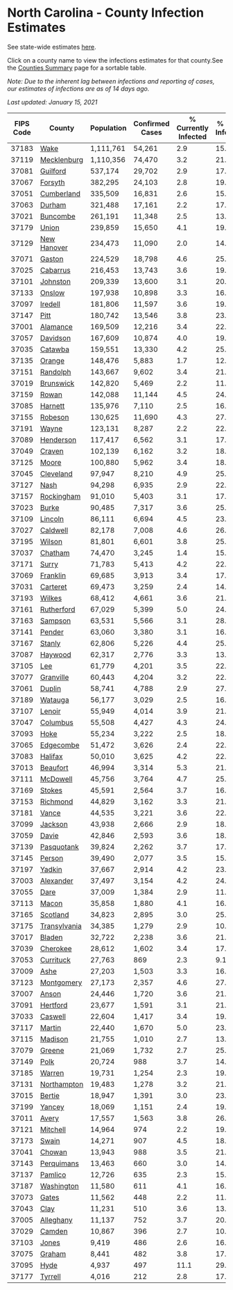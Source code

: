 # North Carolina - County Infection Estimates

See state-wide estimates [here](/infections/us-nc).

Click on a county name to view the infections estimates for that county.See the [Counties Summary](/infections/summary-counties) page for a sortable table.

*Note: Due to the inherent lag between infections and reporting of cases, our estimates of infections are as of 14 days ago.*

*Last updated: January 15, 2021*

|   FIPS Code |                       County |   Population |   Confirmed Cases |   % Currently Infected |   % Total Infected |
|-------------|------------------------------|--------------|-------------------|------------------------|--------------------|
|       37183 |                 [Wake](wake) |    1,111,761 |            54,261 |                    2.9 |               15.0 |
|       37119 |   [Mecklenburg](mecklenburg) |    1,110,356 |            74,470 |                    3.2 |               21.4 |
|       37081 |         [Guilford](guilford) |      537,174 |            29,702 |                    2.9 |               17.0 |
|       37067 |           [Forsyth](forsyth) |      382,295 |            24,103 |                    2.8 |               19.6 |
|       37051 |     [Cumberland](cumberland) |      335,509 |            16,831 |                    2.6 |               15.4 |
|       37063 |             [Durham](durham) |      321,488 |            17,161 |                    2.2 |               17.7 |
|       37021 |         [Buncombe](buncombe) |      261,191 |            11,348 |                    2.5 |               13.1 |
|       37179 |               [Union](union) |      239,859 |            15,650 |                    4.1 |               19.9 |
|       37129 |   [New Hanover](new-hanover) |      234,473 |            11,090 |                    2.0 |               14.7 |
|       37071 |             [Gaston](gaston) |      224,529 |            18,798 |                    4.6 |               25.4 |
|       37025 |         [Cabarrus](cabarrus) |      216,453 |            13,743 |                    3.6 |               19.5 |
|       37101 |         [Johnston](johnston) |      209,339 |            13,600 |                    3.1 |               20.2 |
|       37133 |             [Onslow](onslow) |      197,938 |            10,898 |                    3.3 |               16.3 |
|       37097 |           [Iredell](iredell) |      181,806 |            11,597 |                    3.6 |               19.3 |
|       37147 |                 [Pitt](pitt) |      180,742 |            13,546 |                    3.8 |               23.0 |
|       37001 |         [Alamance](alamance) |      169,509 |            12,216 |                    3.4 |               22.3 |
|       37057 |         [Davidson](davidson) |      167,609 |            10,874 |                    4.0 |               19.7 |
|       37035 |           [Catawba](catawba) |      159,551 |            13,330 |                    4.2 |               25.2 |
|       37135 |             [Orange](orange) |      148,476 |             5,883 |                    1.7 |               12.8 |
|       37151 |         [Randolph](randolph) |      143,667 |             9,602 |                    3.4 |               21.0 |
|       37019 |       [Brunswick](brunswick) |      142,820 |             5,469 |                    2.2 |               11.7 |
|       37159 |               [Rowan](rowan) |      142,088 |            11,144 |                    4.5 |               24.5 |
|       37085 |           [Harnett](harnett) |      135,976 |             7,110 |                    2.5 |               16.0 |
|       37155 |           [Robeson](robeson) |      130,625 |            11,690 |                    4.3 |               27.9 |
|       37191 |               [Wayne](wayne) |      123,131 |             8,287 |                    2.2 |               22.7 |
|       37089 |       [Henderson](henderson) |      117,417 |             6,562 |                    3.1 |               17.4 |
|       37049 |             [Craven](craven) |      102,139 |             6,162 |                    3.2 |               18.2 |
|       37125 |               [Moore](moore) |      100,880 |             5,962 |                    3.4 |               18.2 |
|       37045 |       [Cleveland](cleveland) |       97,947 |             8,210 |                    4.9 |               25.2 |
|       37127 |                 [Nash](nash) |       94,298 |             6,935 |                    2.9 |               22.7 |
|       37157 |     [Rockingham](rockingham) |       91,010 |             5,403 |                    3.1 |               17.6 |
|       37023 |               [Burke](burke) |       90,485 |             7,317 |                    3.6 |               25.1 |
|       37109 |           [Lincoln](lincoln) |       86,111 |             6,694 |                    4.5 |               23.0 |
|       37027 |         [Caldwell](caldwell) |       82,178 |             7,008 |                    4.6 |               26.0 |
|       37195 |             [Wilson](wilson) |       81,801 |             6,601 |                    3.8 |               25.2 |
|       37037 |           [Chatham](chatham) |       74,470 |             3,245 |                    1.4 |               15.3 |
|       37171 |               [Surry](surry) |       71,783 |             5,413 |                    4.2 |               22.9 |
|       37069 |         [Franklin](franklin) |       69,685 |             3,913 |                    3.4 |               17.4 |
|       37031 |         [Carteret](carteret) |       69,473 |             3,259 |                    2.4 |               14.0 |
|       37193 |             [Wilkes](wilkes) |       68,412 |             4,661 |                    3.6 |               21.3 |
|       37161 |     [Rutherford](rutherford) |       67,029 |             5,399 |                    5.0 |               24.4 |
|       37163 |           [Sampson](sampson) |       63,531 |             5,566 |                    3.1 |               28.0 |
|       37141 |             [Pender](pender) |       63,060 |             3,380 |                    3.1 |               16.4 |
|       37167 |             [Stanly](stanly) |       62,806 |             5,226 |                    4.4 |               25.5 |
|       37087 |           [Haywood](haywood) |       62,317 |             2,776 |                    3.3 |               13.3 |
|       37105 |                   [Lee](lee) |       61,779 |             4,201 |                    3.5 |               22.1 |
|       37077 |       [Granville](granville) |       60,443 |             4,204 |                    3.2 |               22.8 |
|       37061 |             [Duplin](duplin) |       58,741 |             4,788 |                    2.9 |               27.6 |
|       37189 |           [Watauga](watauga) |       56,177 |             3,029 |                    2.5 |               16.3 |
|       37107 |             [Lenoir](lenoir) |       55,949 |             4,014 |                    3.9 |               21.7 |
|       37047 |         [Columbus](columbus) |       55,508 |             4,427 |                    4.3 |               24.9 |
|       37093 |                 [Hoke](hoke) |       55,234 |             3,222 |                    2.5 |               18.3 |
|       37065 |       [Edgecombe](edgecombe) |       51,472 |             3,626 |                    2.4 |               22.1 |
|       37083 |           [Halifax](halifax) |       50,010 |             3,625 |                    4.2 |               22.0 |
|       37013 |         [Beaufort](beaufort) |       46,994 |             3,314 |                    5.3 |               21.1 |
|       37111 |         [McDowell](mcdowell) |       45,756 |             3,764 |                    4.7 |               25.1 |
|       37169 |             [Stokes](stokes) |       45,591 |             2,564 |                    3.7 |               16.6 |
|       37153 |         [Richmond](richmond) |       44,829 |             3,162 |                    3.3 |               21.6 |
|       37181 |               [Vance](vance) |       44,535 |             3,221 |                    3.6 |               22.8 |
|       37099 |           [Jackson](jackson) |       43,938 |             2,666 |                    2.9 |               18.5 |
|       37059 |               [Davie](davie) |       42,846 |             2,593 |                    3.6 |               18.3 |
|       37139 |     [Pasquotank](pasquotank) |       39,824 |             2,262 |                    3.7 |               17.3 |
|       37145 |             [Person](person) |       39,490 |             2,077 |                    3.5 |               15.6 |
|       37197 |             [Yadkin](yadkin) |       37,667 |             2,914 |                    4.2 |               23.7 |
|       37003 |       [Alexander](alexander) |       37,497 |             3,154 |                    4.2 |               24.8 |
|       37055 |                 [Dare](dare) |       37,009 |             1,384 |                    2.9 |               11.1 |
|       37113 |               [Macon](macon) |       35,858 |             1,880 |                    4.1 |               16.2 |
|       37165 |         [Scotland](scotland) |       34,823 |             2,895 |                    3.0 |               25.3 |
|       37175 | [Transylvania](transylvania) |       34,385 |             1,279 |                    2.9 |               10.7 |
|       37017 |             [Bladen](bladen) |       32,722 |             2,238 |                    3.6 |               21.5 |
|       37039 |         [Cherokee](cherokee) |       28,612 |             1,602 |                    3.4 |               17.1 |
|       37053 |       [Currituck](currituck) |       27,763 |               869 |                    2.3 |                9.1 |
|       37009 |                 [Ashe](ashe) |       27,203 |             1,503 |                    3.3 |               16.6 |
|       37123 |     [Montgomery](montgomery) |       27,173 |             2,357 |                    4.6 |               27.4 |
|       37007 |               [Anson](anson) |       24,446 |             1,720 |                    3.6 |               21.6 |
|       37091 |         [Hertford](hertford) |       23,677 |             1,591 |                    3.1 |               21.2 |
|       37033 |           [Caswell](caswell) |       22,604 |             1,417 |                    3.4 |               19.1 |
|       37117 |             [Martin](martin) |       22,440 |             1,670 |                    5.0 |               23.0 |
|       37115 |           [Madison](madison) |       21,755 |             1,010 |                    2.7 |               13.4 |
|       37079 |             [Greene](greene) |       21,069 |             1,732 |                    2.7 |               25.5 |
|       37149 |                 [Polk](polk) |       20,724 |               988 |                    3.7 |               14.5 |
|       37185 |             [Warren](warren) |       19,731 |             1,254 |                    2.3 |               19.6 |
|       37131 |   [Northampton](northampton) |       19,483 |             1,278 |                    3.2 |               21.3 |
|       37015 |             [Bertie](bertie) |       18,947 |             1,391 |                    3.0 |               23.4 |
|       37199 |             [Yancey](yancey) |       18,069 |             1,151 |                    2.4 |               19.7 |
|       37011 |               [Avery](avery) |       17,557 |             1,563 |                    3.8 |               26.4 |
|       37121 |         [Mitchell](mitchell) |       14,964 |               974 |                    2.2 |               19.6 |
|       37173 |               [Swain](swain) |       14,271 |               907 |                    4.5 |               18.5 |
|       37041 |             [Chowan](chowan) |       13,943 |               988 |                    3.5 |               21.4 |
|       37143 |     [Perquimans](perquimans) |       13,463 |               660 |                    3.0 |               14.9 |
|       37137 |           [Pamlico](pamlico) |       12,726 |               635 |                    2.3 |               15.1 |
|       37187 |     [Washington](washington) |       11,580 |               611 |                    4.1 |               16.3 |
|       37073 |               [Gates](gates) |       11,562 |               448 |                    2.2 |               11.6 |
|       37043 |                 [Clay](clay) |       11,231 |               510 |                    3.6 |               13.7 |
|       37005 |       [Alleghany](alleghany) |       11,137 |               752 |                    3.7 |               20.8 |
|       37029 |             [Camden](camden) |       10,867 |               396 |                    2.7 |               10.7 |
|       37103 |               [Jones](jones) |        9,419 |               486 |                    2.6 |               16.0 |
|       37075 |             [Graham](graham) |        8,441 |               482 |                    3.8 |               17.1 |
|       37095 |                 [Hyde](hyde) |        4,937 |               497 |                   11.1 |               29.5 |
|       37177 |           [Tyrrell](tyrrell) |        4,016 |               212 |                    2.8 |               17.1 |